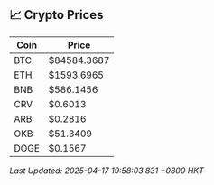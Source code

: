## 📈 Crypto Prices

| Coin | Price |
| ---- | ----- |
| BTC | $84584.3687 |
| ETH | $1593.6965 |
| BNB | $586.1456 |
| CRV | $0.6013 |
| ARB | $0.2816 |
| OKB | $51.3409 |
| DOGE | $0.1567 |

_Last Updated: 2025-04-17 19:58:03.831 +0800 HKT_